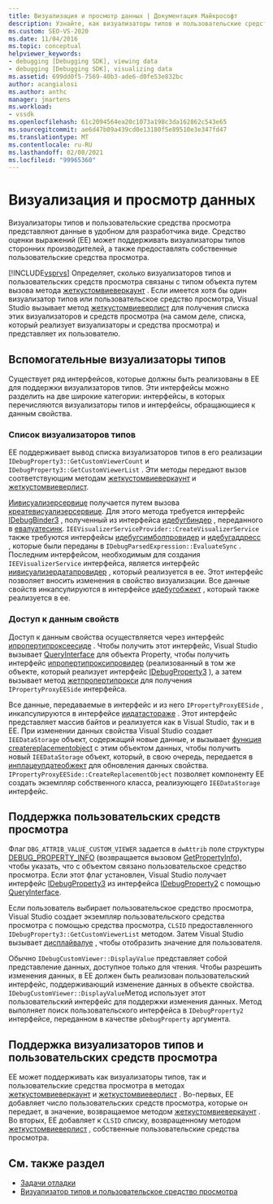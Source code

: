 ```yaml
---
title: Визуализация и просмотр данных | Документация Майкрософт
description: Узнайте, как визуализаторы типов и пользовательские средства просмотра предоставляют данные разработчику. Средство оценки выражений поддерживает средства визуализации типов сторонних разработчиков.
ms.custom: SEO-VS-2020
ms.date: 11/04/2016
ms.topic: conceptual
helpviewer_keywords:
- debugging [Debugging SDK], viewing data
- debugging [Debugging SDK], visualizing data
ms.assetid: 699dd0f5-7569-40b3-ade6-d0fe53e832bc
author: acangialosi
ms.author: anthc
manager: jmartens
ms.workload:
- vssdk
ms.openlocfilehash: 61c2094564ea20c1073a198c3da162862c543e65
ms.sourcegitcommit: ae6d47b09a439cd0e13180f5e89510e3e347fd47
ms.translationtype: MT
ms.contentlocale: ru-RU
ms.lasthandoff: 02/08/2021
ms.locfileid: "99965360"
---
```

# <a name="visualizing-and-viewing-data"></a>Визуализация и просмотр данных
Визуализаторы типов и пользовательские средства просмотра представляют данные в удобном для разработчика виде. Средство оценки выражений (EE) может поддерживать визуализаторы типов сторонних производителей, а также предоставлять собственные пользовательские средства просмотра.

 [!INCLUDE[vsprvs](../../code-quality/includes/vsprvs_md.md)] Определяет, сколько визуализаторов типов и пользовательских средств просмотра связаны с типом объекта путем вызова метода [жеткустомвиеверкаунт](../../extensibility/debugger/reference/idebugproperty3-getcustomviewercount.md) . Если имеется хотя бы один визуализатор типов или пользовательское средство просмотра, Visual Studio вызывает метод [жеткустомвиеверлист](../../extensibility/debugger/reference/idebugproperty3-getcustomviewerlist.md) для получения списка этих визуализаторов и средств просмотра (на самом деле, списка, который реализует визуализаторы и средства просмотра) и представляет их пользователю.

## <a name="supporting-type-visualizers"></a>Вспомогательные визуализаторы типов
 Существует ряд интерфейсов, которые должны быть реализованы в EE для поддержки визуализаторов типов. Эти интерфейсы можно разделить на две широкие категории: интерфейсы, в которых перечисляются визуализаторы типов и интерфейсы, обращающиеся к данным свойства.

### <a name="listing-type-visualizers"></a>Список визуализаторов типов
 EE поддерживает вывод списка визуализаторов типов в его реализации `IDebugProperty3::GetCustomViewerCount` и `IDebugProperty3::GetCustomViewerList` . Эти методы передают вызов соответствующим методам [жеткустомвиеверкаунт](../../extensibility/debugger/reference/ieevisualizerservice-getcustomviewercount.md) и [жеткустомвиеверлист](../../extensibility/debugger/reference/ieevisualizerservice-getcustomviewerlist.md).

 [Иивисуализерсервице](../../extensibility/debugger/reference/ieevisualizerservice.md) получается путем вызова [креатевисуализерсервице](../../extensibility/debugger/reference/ieevisualizerserviceprovider-createvisualizerservice.md). Для этого метода требуется интерфейс [IDebugBinder3](../../extensibility/debugger/reference/idebugbinder3.md) , полученный из интерфейса [идебугбиндер](../../extensibility/debugger/reference/idebugbinder.md) , переданного в [евалуатесинк](../../extensibility/debugger/reference/idebugparsedexpression-evaluatesync.md). `IEEVisualizerServiceProvider::CreateVisualizerService` также требуются интерфейсы [идебугсимболпровидер](../../extensibility/debugger/reference/idebugsymbolprovider.md) и [идебугаддресс](../../extensibility/debugger/reference/idebugaddress.md) , которые были переданы в `IDebugParsedExpression::EvaluateSync` . Последним интерфейсом, необходимым для создания `IEEVisualizerService` интерфейса, является интерфейс [иивисуализердатапровидер](../../extensibility/debugger/reference/ieevisualizerdataprovider.md) , который реализуется в ee. Этот интерфейс позволяет вносить изменения в свойство визуализации. Все данные свойств инкапсулируются в интерфейсе [идебугобжект](../../extensibility/debugger/reference/idebugobject.md) , который также реализуется в ee.

### <a name="accessing-property-data"></a>Доступ к данным свойств
 Доступ к данным свойства осуществляется через интерфейс [ипропертипроксеесиде](../../extensibility/debugger/reference/ipropertyproxyeeside.md) . Чтобы получить этот интерфейс, Visual Studio вызывает [QueryInterface](/cpp/atl/queryinterface) для объекта Property, чтобы получить интерфейс [ипропертипроксипровидер](../../extensibility/debugger/reference/ipropertyproxyprovider.md) (реализованный в том же объекте, который реализует интерфейс [IDebugProperty3](../../extensibility/debugger/reference/idebugproperty3.md) ), а затем вызывает метод [жетпропертипрокси](../../extensibility/debugger/reference/ipropertyproxyprovider-getpropertyproxy.md) для получения `IPropertyProxyEESide` интерфейса.

 Все данные, передаваемые в интерфейс и из него `IPropertyProxyEESide` , инкапсулируются в интерфейсе [иидатастораже](../../extensibility/debugger/reference/ieedatastorage.md) . Этот интерфейс представляет массив байтов и реализуется как в Visual Studio, так и в EE. При изменении данных свойства Visual Studio создает `IEEDataStorage` объект, содержащий новые данные, и вызывает [функция createreplacementobject](../../extensibility/debugger/reference/ipropertyproxyeeside-createreplacementobject.md) с этим объектом данных, чтобы получить новый `IEEDataStorage` объект, который, в свою очередь, передается в [инплацеупдатеобжект](../../extensibility/debugger/reference/ipropertyproxyeeside-inplaceupdateobject.md) для обновления данных свойства. `IPropertyProxyEESide::CreateReplacementObject` позволяет компоненту EE создать экземпляр собственного класса, реализующего `IEEDataStorage` интерфейс.

## <a name="supporting-custom-viewers"></a>Поддержка пользовательских средств просмотра
 Флаг `DBG_ATTRIB_VALUE_CUSTOM_VIEWER` задается в `dwAttrib` поле структуры [DEBUG_PROPERTY_INFO](../../extensibility/debugger/reference/debug-property-info.md) (возвращается вызовом [GetPropertyInfo](../../extensibility/debugger/reference/idebugproperty2-getpropertyinfo.md)), чтобы указать, что с объектом связано пользовательское средство просмотра. Если этот флаг установлен, Visual Studio получает интерфейс [IDebugProperty3](../../extensibility/debugger/reference/idebugproperty3.md) из интерфейса [IDebugProperty2](../../extensibility/debugger/reference/idebugproperty2.md) с помощью [QueryInterface](/cpp/atl/queryinterface).

 Если пользователь выбирает пользовательское средство просмотра, Visual Studio создает экземпляр пользовательского средства просмотра с помощью средства просмотра, `CLSID` предоставленного `IDebugProperty3::GetCustomViewerList` методом. Затем Visual Studio вызывает [дисплайвалуе](../../extensibility/debugger/reference/idebugcustomviewer-displayvalue.md) , чтобы отобразить значение для пользователя.

 Обычно `IDebugCustomViewer::DisplayValue` представляет собой представление данных, доступное только для чтения. Чтобы разрешить изменения данных, в EE должен быть реализован пользовательский интерфейс, поддерживающий изменение данных в объекте свойства. `IDebugCustomViewer::DisplayValue`Метод использует этот пользовательский интерфейс для поддержки изменения данных. Метод выполняет поиск пользовательского интерфейса в `IDebugProperty2` интерфейсе, переданном в качестве `pDebugProperty` аргумента.

## <a name="supporting-both-type-visualizers-and-custom-viewers"></a>Поддержка визуализаторов типов и пользовательских средств просмотра
 EE может поддерживать как визуализаторы типов, так и пользовательские средства просмотра в методах [жеткустомвиеверкаунт](../../extensibility/debugger/reference/idebugproperty3-getcustomviewercount.md) и [жеткустомвиеверлист](../../extensibility/debugger/reference/idebugproperty3-getcustomviewerlist.md) . Во-первых, EE добавляет число пользовательских средств просмотра, которые он передает, в значение, возвращаемое методом [жеткустомвиеверкаунт](../../extensibility/debugger/reference/ieevisualizerservice-getcustomviewercount.md) . Во вторых, EE добавляет к `CLSID` списку, возвращенному методом [жеткустомвиеверлист](../../extensibility/debugger/reference/ieevisualizerservice-getcustomviewerlist.md) , собственные пользовательские средства просмотра.

## <a name="see-also"></a>См. также раздел
- [Задачи отладки](../../extensibility/debugger/debugging-tasks.md)
- [Визуализатор типов и пользовательское средство просмотра](../../extensibility/debugger/type-visualizer-and-custom-viewer.md)
